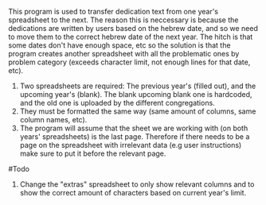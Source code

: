 This program is used to transfer dedication text from one year's spreadsheet to the next. The reason this is neccessary is because the dedications are written by users based on the hebrew date, and so we need to move them to the correct hebrew date of the next year. The hitch is that some dates don't have enough space, etc so the solution is that the program creates another spreadsheet with all the problematic ones by problem category (exceeds character limit, not enough lines for that date, etc).

1. Two spreadsheets are required: The previous year's (filled out), and the upcoming year's (blank). The blank upcoming blank one is hardcoded, and the old one is uploaded by the different congregations.
2. They must be formatted the same way (same amount of columns, same column names, etc).
3. The program will assume that the sheet we are working with (on both years' spreadsheets) is the last page. Therefore if there needs to be a page on the spreadsheet with irrelevant data (e.g user instructions) make sure to put it before the relevant page.

#Todo
1. Change the "extras" spreadsheet to only show relevant columns and to show the correct amount of characters based on current year's limit.